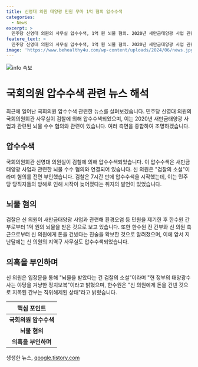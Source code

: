 ```yaml
---
title: 신영대 의원 태양광 민원 무마 1억 혐의 압수수색
categories:
  - News
excerpt: >
  민주당 신영대 의원의 사무실 압수수색, 1억 원 뇌물 혐의. 2020년 새만금태양광 사업 관련 민원 제기 후 뇌물 수수 혐의. 신 의원 검찰의 소설 주장. 검찰, 사업자로부터 돈을 받았다는 진술 확보. 기소 전 간부 직위해제, 정부 태양광수사에 야당 겨냥 정치보복 의심.
feature_text: >
  민주당 신영대 의원의 사무실 압수수색, 1억 원 뇌물 혐의. 2020년 새만금태양광 사업 관련 민원 제기 후 뇌물 수수 혐의. 신 의원 검찰의 소설 주장. 검찰, 사업자로부터 돈을 받았다는 진술 확보. 기소 전 간부 직위해제, 정부 태양광수사에 야당 겨냥 정치보복 의심.
image: 'https://www.behealthy4u.com/wp-content/uploads/2024/06/news.jpg'
---
```


<p><img src="https://www.behealthy4u.com/wp-content/uploads/2024/06/news.jpg" alt="info 속보" /></p>

<h1>국회의원 압수수색 관련 뉴스 해석</h1>

<p data-ke-size="size16">최근에 일어난 국회의원 압수수색 관련한 뉴스를 살펴보겠습니다. 민주당 신영대 의원의 국회의원회관 사무실이 검찰에 의해 압수수색되었으며, 이는 2020년 새만금태양광 사업과 관련된 뇌물 수수 혐의와 관련이 있습니다. 여러 측면을 종합하여 조명하겠습니다.</p>

<h2 data-ke-size="size26">압수수색</h2>

<p data-ke-size="size16">국회의원회관 신영대 의원실이 검찰에 의해 압수수색되었습니다. 이 압수수색은 새만금태양광 사업과 관련한 뇌물 수수 혐의와 연결되어 있습니다. 신 의원은 "검찰의 소설"이라며 혐의를 전면 부인했습니다. 검찰은 7시간 만에 압수수색을 시작했는데, 이는 민주당 당직자들의 방해로 인해 시작이 늦어졌다는 취지의 발언이 있었습니다.</p>

<h2 data-ke-size="size26">뇌물 혐의</h2>

<p data-ke-size="size16">검찰은 신 의원이 새만금태양광 사업과 관련해 환경오염 등 민원을 제기한 후 한수원 간부로부터 1억 원의 뇌물을 받은 것으로 보고 있습니다. 또한 한수원 전 간부와 신 의원 측근으로부터 신 의원에게 돈을 건넸다는 진술을 확보한 것으로 알려졌으며, 이에 앞서 지난달에는 신 의원의 지역구 사무실도 압수수색되었습니다.</p>

<h2 data-ke-size="size26">의혹을 부인하며</h2>

<p data-ke-size="size16">신 의원은 입장문을 통해 "뇌물을 받았다는 건 검찰의 소설"이라며 "현 정부의 태양광수사는 야당을 겨냥한 정치보복"이라고 밝혔으며, 한수원은 "신 의원에게 돈을 건넨 것으로 지목된 간부는 직위해제된 상태"라고 밝혔습니다.</p>

<table>
    <thead>
        <tr>
            <th style="text-align: center;">핵심 포인트</th>
        </tr>
    </thead>
    <tbody>
        <tr>
            <td style="text-align: center; height: 17px;"><b>국회의원 압수수색</b></td>
        </tr>
        <tr>
            <td style="text-align: center;"><b>뇌물 혐의</b></td>
        </tr>
        <tr>
            <td style="text-align: center;"><b>의혹을 부인하며</b></td>
        </tr>
    </tbody>
</table>
생생한 뉴스, <a href="https://qoogle.tistory.com" rel="dofollow">qoogle.tistory.com</a>


